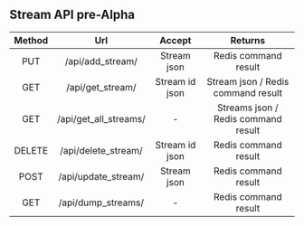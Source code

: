 ## Stream API pre-Alpha
| Method |          Url          |     Accept     |               Returns               |
|:------:|:---------------------:|:--------------:|:-----------------------------------:|
|   PUT  |    /api/add_stream/   |   Stream json  |         Redis command result        |
|   GET  |    /api/get_stream/   | Stream id json |  Stream json / Redis command result |
|   GET  | /api/get_all_streams/ |       -        | Streams json / Redis command result |
| DELETE |  /api/delete_stream/  | Stream id json |         Redis command result        |
|  POST  |  /api/update_stream/  |   Stream json  |         Redis command result        |
|   GET  |   /api/dump_streams/  |       -        |         Redis command result        |
